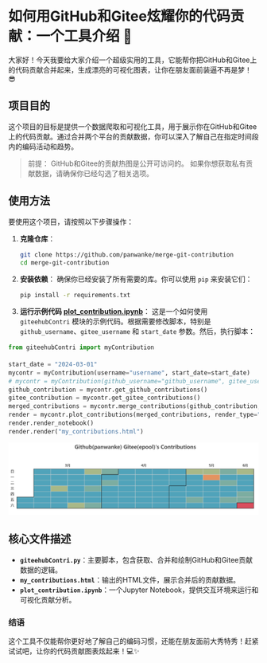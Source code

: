 # 如何用GitHub和Gitee炫耀你的代码贡献：一个工具介绍 🎉

大家好！今天我要给大家介绍一个超级实用的工具，它能帮你把GitHub和Gitee上的代码贡献合并起来，生成漂亮的可视化图表，让你在朋友面前装逼不再是梦！😎

## 项目目的
这个项目的目标是提供一个数据爬取和可视化工具，用于展示你在GitHub和Gitee上的代码贡献。通过合并两个平台的贡献数据，你可以深入了解自己在指定时间段内的编码活动和趋势。

> 前提：
> GitHub和Gitee的贡献热图是公开可访问的。
> 如果你想获取私有贡献数据，请确保你已经勾选了相关选项。

## 使用方法
要使用这个项目，请按照以下步骤操作：

1. **克隆仓库**：
   ```bash
   git clone https://github.com/panwanke/merge-git-contribution
   cd merge-git-contribution
   ```

2. **安装依赖**：
   确保你已经安装了所有需要的库。你可以使用 `pip` 来安装它们：
   ```bash
   pip install -r requirements.txt
   ```

3. **运行示例代码 [plot_contribution.ipynb](./plot_contribution.ipynb)**：
   这是一个如何使用 `giteehubContri` 模块的示例代码。根据需要修改脚本，特别是 `github_username`、`gitee_username` 和 `start_date` 参数。然后，执行脚本：

```python
from giteehubContri import myContribution

start_date = "2024-03-01"
mycontr = myContribution(username="username", start_date=start_date)
# mycontr = myContribution(github_username="github_username", gitee_username="gitee_username", start_date=start_date)
github_contribution = mycontr.get_github_contributions()
gitee_contribution = mycontr.get_gitee_contributions()
merged_contributions = mycontr.merge_contributions(github_contribution, gitee_contribution)
render = mycontr.plot_contributions(merged_contributions, render_type="notebook")
render.render_notebook()
render.render("my_contributions.html")
```
![fig1](./figs/screenshot1.png)

## 核心文件描述

- **`giteehubContri.py`**：主要脚本，包含获取、合并和绘制GitHub和Gitee贡献数据的逻辑。
- **`my_contributions.html`**：输出的HTML文件，展示合并后的贡献数据。
- **`plot_contribution.ipynb`**：一个Jupyter Notebook，提供交互环境来运行和可视化贡献分析。

### 结语
这个工具不仅能帮你更好地了解自己的编码习惯，还能在朋友面前大秀特秀！赶紧试试吧，让你的代码贡献图表炫起来！💻✨